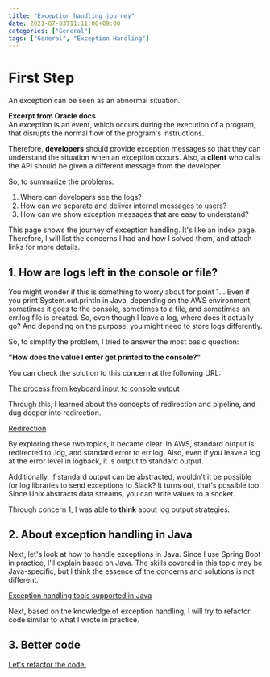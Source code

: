 ```yaml
---
title: "Exception handling journey"
date: 2021-07-03T11:11:00+09:00
categories: ["General"]
tags: ["General", "Exception Handling"]
---
```


# First Step

An exception can be seen as an abnormal situation.

**Excerpt from Oracle docs**  
An exception is an event, which occurs during the execution of a program, that disrupts the normal flow of the program's instructions.

Therefore, **developers** should provide exception messages so that they can understand the situation when an exception occurs. Also, a **client** who calls the API should be given a different message from the developer.

So, to summarize the problems:

1. Where can developers see the logs?
2. How can we separate and deliver internal messages to users?
3. How can we show exception messages that are easy to understand?

This page shows the journey of exception handling. It's like an index page. Therefore, I will list the concerns I had and how I solved them, and attach links for more details.

## 1. How are logs left in the console or file?

You might wonder if this is something to worry about for point 1... Even if you print System.out.println in Java, depending on the AWS environment, sometimes it goes to the console, sometimes to a file, and sometimes an err.log file is created. So, even though I leave a log, where does it actually go? And depending on the purpose, you might need to store logs differently.

So, to simplify the problem, I tried to answer the most basic question:

**"How does the value I enter get printed to the console?"**

You can check the solution to this concern at the following URL:

[The process from keyboard input to console output](https://jurogrammer.tistory.com/155)

Through this, I learned about the concepts of redirection and pipeline, and dug deeper into redirection.

[Redirection](https://jurogrammer.tistory.com/156)

By exploring these two topics, it became clear. In AWS, standard output is redirected to .log, and standard error to err.log. Also, even if you leave a log at the error level in logback, it is output to standard output.

Additionally, if standard output can be abstracted, wouldn't it be possible for log libraries to send exceptions to Slack? It turns out, that's possible too. Since Unix abstracts data streams, you can write values to a socket.

Through concern 1, I was able to **think** about log output strategies.


## 2. About exception handling in Java

Next, let's look at how to handle exceptions in Java. Since I use Spring Boot in practice, I'll explain based on Java. The skills covered in this topic may be Java-specific, but I think the essence of the concerns and solutions is not different.

[Exception handling tools supported in Java](https://jurogrammer.tistory.com/157)

Next, based on the knowledge of exception handling, I will try to refactor code similar to what I wrote in practice.

## 3. Better code

[Let's refactor the code.](https://jurogrammer.tistory.com/158) 
